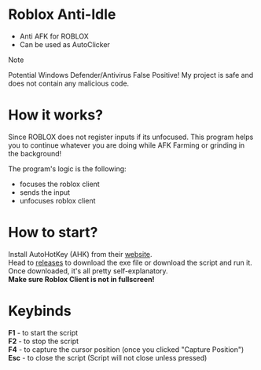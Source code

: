 # Roblox Anti-Idle
- Anti AFK for ROBLOX
- Can be used as AutoClicker

> [!NOTE]
> Potential Windows Defender/Antivirus False Positive! My project is safe and does not contain any malicious code.

# How it works?
Since ROBLOX does not register inputs if its unfocused. This program helps you to continue whatever you are doing while AFK Farming or grinding in the background!  
  
The program's logic is the following:    
- focuses the roblox client
- sends the input
- unfocuses roblox client  

# How to start?
Install AutoHotKey (AHK) from their [website](https://www.autohotkey.com/).  
Head to [releases](https://github.com/JianKEG/Roblox-Anti-Idle/releases) to download the exe file or download the script and run it.  
Once downloaded, it's all pretty self-explanatory.   
**Make sure Roblox Client is not in fullscreen!**  
# Keybinds
**F1** - to start the script  
**F2** - to stop the script  
**F4** - to capture the cursor position (once you clicked "Capture Position")  
**Esc** - to close the script (Script will not close unless pressed)
